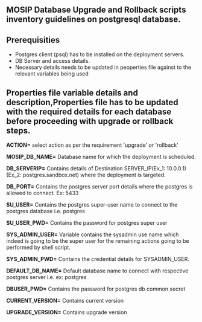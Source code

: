 ## MOSIP Database Upgrade and Rollback scripts inventory guidelines on postgresql database.
## Prerequisities
* Postgres client (psql) has to be installed on the deployment servers.
* DB Server and access details.
* Necessary details needs to be updated in peoperties file against to the relevant variables being used 

## Properties file variable details and description,Properties file has to be updated with the required details for each database before proceeding with upgrade or rollback steps.

**ACTION=** select action as per the requirement 'upgrade' or 'rollback'

**MOSIP_DB_NAME=** Database name for which the deployment is scheduled.

**DB_SERVERIP=** Contains details of Destination SERVER_IP(Ex_1: 10.0.0.1) (Ex_2: postgres.sandbox.net) where the deployment is targeted.

**DB_PORT=** Contains the postgres server port details where the postgres is allowed to connect. Ex: 5433

**SU_USER=** Contains the postgres super-user name to connect to the postgres database i.e. postgres

**SU_USER_PWD=** Contains the password for postgres super user

**SYS_ADMIN_USER=** Variable contains the sysadmin use name which indeed is going to be the super user for the remaining actions going to be performed by shell script.

**SYS_ADMIN_PWD=** Contains the credential details for SYSADMIN_USER.

**DEFAULT_DB_NAME=** Default database name to connect with respective postgres server i.e. ex: postgres

**DBUSER_PWD=** Contains the password for postgres db common secret

**CURRENT_VERSION=** Contains current version

**UPGRADE_VERSION=** Contains upgrade version
